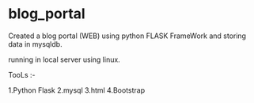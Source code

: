 # blog_portal



Created a blog portal (WEB) using python FLASK FrameWork and storing data in mysqldb.


running in local server using linux.

TooLs :-

1.Python Flask
2.mysql
3.html
4.Bootstrap
